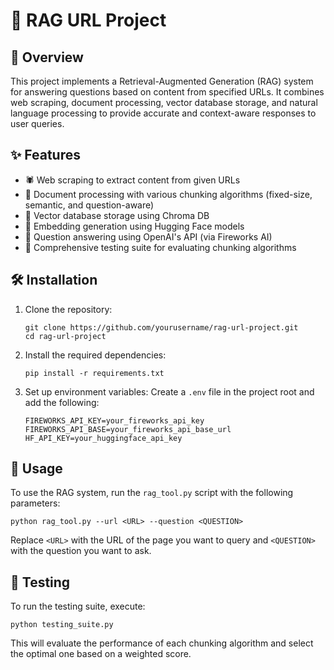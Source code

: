 # 🚀 RAG URL Project

## 📖 Overview

This project implements a Retrieval-Augmented Generation (RAG) system for answering questions based on content from specified URLs. It combines web scraping, document processing, vector database storage, and natural language processing to provide accurate and context-aware responses to user queries.

## ✨ Features

- 🕷️ Web scraping to extract content from given URLs
- 📄 Document processing with various chunking algorithms (fixed-size, semantic, and question-aware)
- 💾 Vector database storage using Chroma DB
- 🧠 Embedding generation using Hugging Face models
- 💬 Question answering using OpenAI's API (via Fireworks AI)
- 🧪 Comprehensive testing suite for evaluating chunking algorithms

## 🛠️ Installation

1. Clone the repository:
   ```
   git clone https://github.com/yourusername/rag-url-project.git
   cd rag-url-project
   ```

2. Install the required dependencies:
   ```
   pip install -r requirements.txt
   ```

3. Set up environment variables:
   Create a `.env` file in the project root and add the following:
   ```
   FIREWORKS_API_KEY=your_fireworks_api_key
   FIREWORKS_API_BASE=your_fireworks_api_base_url
   HF_API_KEY=your_huggingface_api_key
   ```

## 🚀 Usage

To use the RAG system, run the `rag_tool.py` script with the following parameters:

```
python rag_tool.py --url <URL> --question <QUESTION>
```

Replace `<URL>` with the URL of the page you want to query and `<QUESTION>` with the question you want to ask.

## 🧪 Testing

To run the testing suite, execute:

```
python testing_suite.py
```

This will evaluate the performance of each chunking algorithm and select the optimal one based on a weighted score. 

